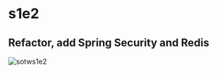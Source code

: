 # s1e2

## Refactor, add Spring Security and Redis

![sotws1e2](https://github.com/user-attachments/assets/c7a8bb24-e868-4324-820e-32a9756e2023)
